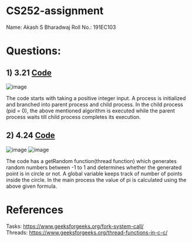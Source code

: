 # CS252-assignment
Name: Akash S Bharadwaj
Roll No.: 191EC103

# Questions:
## 1) 3.21  [Code](https://github.com/akashbharadwaj2001/CS252-assignment/blob/main/3.21.c)

![image](https://user-images.githubusercontent.com/72349215/143685327-02be78fe-077c-40e3-998d-27b48e90d5cf.png)

The code starts with taking a positive integer input. A process is initialized and branched into parent process and child process. In the child process (pid = 0), the above mentioned algorithm is executed while the parent process waits till child process completes its execution.

## 2) 4.24  [Code](https://github.com/akashbharadwaj2001/CS252-assignment/blob/main/4.24.c)

![image](https://user-images.githubusercontent.com/72349215/143685888-2e0c9c16-5d67-497a-8972-6bbec2f5487f.png)
![image](https://user-images.githubusercontent.com/72349215/143685899-80a2a7d4-00a9-4d59-b43a-11482de29387.png)

The code has a getRandom function(thread function) which generates random numbers between -1 to 1 and determines whether the generated point is in circle or not. A global variable keeps track of number of points inside the circle. In the main process the value of pi is calculated using the above given formula. 

# References
Tasks: https://www.geeksforgeeks.org/fork-system-call/  
Threads: https://www.geeksforgeeks.org/thread-functions-in-c-c/
